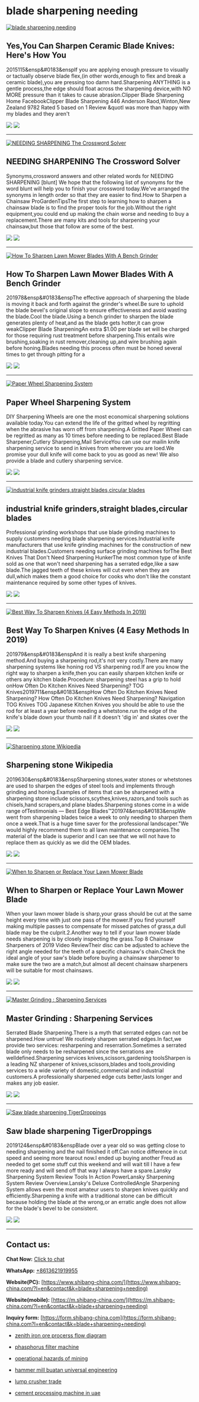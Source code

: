 # blade sharpening needing

<a href="https://swt.shibang-china.com/?l=en&img&k=blade+sharpening+needing" target="_blank">![blade sharpening needing](http://static.shibang-china.com/all-800x300/1033.jpg)</a>

## Yes,You Can Sharpen Ceramic Blade Knives: Here's How You
2015115&ensp&#0183&enspIf you are applying enough pressure to visually or tactually observe blade flex,(in other words,enough to flex and break a ceramic blade),you are pressing too damn hard.Sharpening ANYTHING is a gentle process,the edge should float across the sharpening device,with NO MORE pressure than it takes to cause abrasion.Clipper Blade Sharpening Home FacebookClipper Blade Sharpening 446 Anderson Raod,Winton,New Zealand 9782 Rated 5 based on 1 Review &quotI was more than happy with my blades and they aren't


<a href="https://whatsapp.shibangsoft.com/WhatsApp.php" target="_blank" title="WhatsApp">![](http://static.shibang-china.com/icon/whatsapp.png)</a> <a href="https://swt.shibang-china.com/?l=en&icon&k=blade+sharpening+needing" target="_blank">![](http://static.shibang-china.com/icon/chat-en.png)</a>

---

<a href="https://swt.shibang-china.com/?l=en&img&k=blade+sharpening+needing" target="_blank">![NEEDING SHARPENING The Crossword Solver](http://static.shibang-china.com/all-800x300/259.jpg)</a>

## NEEDING SHARPENING The Crossword Solver
Synonyms,crossword answers and other related words for NEEDING SHARPENING [blunt] We hope that the following list of synonyms for the word blunt will help you to finish your crossword today.We've arranged the synonyms in length order so that they are easier to find.How to Sharpen a Chainsaw ProGardenTipsThe first step to learning how to sharpen a chainsaw blade is to find the proper tools for the job.Without the right equipment,you could end up making the chain worse and needing to buy a replacement.There are many kits and tools for sharpening your chainsaw,but those that follow are some of the best.


<a href="https://whatsapp.shibangsoft.com/WhatsApp.php" target="_blank" title="WhatsApp">![](http://static.shibang-china.com/icon/whatsapp.png)</a> <a href="https://swt.shibang-china.com/?l=en&icon&k=blade+sharpening+needing" target="_blank">![](http://static.shibang-china.com/icon/chat-en.png)</a>

---

<a href="https://swt.shibang-china.com/?l=en&img&k=blade+sharpening+needing" target="_blank">![How To Sharpen Lawn Mower Blades With A Bench Grinder](http://static.shibang-china.com/all-800x300/1042.jpg)</a>

## How To Sharpen Lawn Mower Blades With A Bench Grinder
201978&ensp&#0183&enspThe effective approach of sharpening the blade is moving it back and forth against the grinder's wheel.Be sure to uphold the blade bevel's original slope to ensure effectiveness and avoid wasting the blade.Cool the blade.Using a bench grinder to sharpen the blade generates plenty of heat,and as the blade gets hotter,it can grow weakClipper Blade SharpeningAn extra $1.00 per blade set will be charged for those requiring rust treatment before sharpening.This entails wire brushing,soaking in rust remover,cleaning up,and wire brushing again before honing.Blades needing this process often must be honed several times to get through pitting for a


<a href="https://whatsapp.shibangsoft.com/WhatsApp.php" target="_blank" title="WhatsApp">![](http://static.shibang-china.com/icon/whatsapp.png)</a> <a href="https://swt.shibang-china.com/?l=en&icon&k=blade+sharpening+needing" target="_blank">![](http://static.shibang-china.com/icon/chat-en.png)</a>

---

<a href="https://swt.shibang-china.com/?l=en&img&k=blade+sharpening+needing" target="_blank">![Paper Wheel Sharpening System](http://static.shibang-china.com/all-800x300/968.jpg)</a>

## Paper Wheel Sharpening System
DIY Sharpening Wheels are one the most economical sharpening solutions available today.You can extend the life of the gritted wheel by regritting when the abrasive has worn off from sharpening.A Gritted Paper Wheel can be regritted as many as 10 times before needing to be replaced.Best Blade Sharpener,Cutlery Sharpening,Mail ServiceYou can use our mailin knife sharpening service to send in knives from wherever you are loed.We promise your dull knife will come back to you as good as new! We also provide a blade and cutlery sharpening service.


<a href="https://whatsapp.shibangsoft.com/WhatsApp.php" target="_blank" title="WhatsApp">![](http://static.shibang-china.com/icon/whatsapp.png)</a> <a href="https://swt.shibang-china.com/?l=en&icon&k=blade+sharpening+needing" target="_blank">![](http://static.shibang-china.com/icon/chat-en.png)</a>

---

<a href="https://swt.shibang-china.com/?l=en&img&k=blade+sharpening+needing" target="_blank">![industrial knife grinders,straight blades,circular blades](http://static.shibang-china.com/all-800x300/45.jpg)</a>

## industrial knife grinders,straight blades,circular blades
Professional grinding workshops that use blade grinding machines to supply customers needing blade sharpening services.Industrial knife manufacturers that use knife grinding machines for the construction of new industrial blades.Customers needing surface grinding machines forThe Best Knives That Don't Need Sharpening HunkerThe most common type of knife sold as one that won't need sharpening has a serrated edge,like a saw blade.The jagged teeth of these knives will cut even when they are dull,which makes them a good choice for cooks who don't like the constant maintenance required by some other types of knives.


<a href="https://whatsapp.shibangsoft.com/WhatsApp.php" target="_blank" title="WhatsApp">![](http://static.shibang-china.com/icon/whatsapp.png)</a> <a href="https://swt.shibang-china.com/?l=en&icon&k=blade+sharpening+needing" target="_blank">![](http://static.shibang-china.com/icon/chat-en.png)</a>

---

<a href="https://swt.shibang-china.com/?l=en&img&k=blade+sharpening+needing" target="_blank">![Best Way To Sharpen Knives (4 Easy Methods In 2019)](http://static.shibang-china.com/all-800x300/1436.jpg)</a>

## Best Way To Sharpen Knives (4 Easy Methods In 2019)
201979&ensp&#0183&enspAnd it is really a best knife sharpening method.And buying a sharpening rod,it's not very costly.There are many sharpening systems like honing rod VS sharpening rod.If are you know the right way to sharpen a knife,then you can easily sharpen kitchen knife or others any kitchen blade.Procedure: sharpening steel has a grip to hold onHow Often Do Kitchen Knives Need Sharpening? TOG Knives2019711&ensp&#0183&enspHow Often Do Kitchen Knives Need Sharpening? How Often Do Kitchen Knives Need Sharpening? Navigation TOG Knives TOG Japanese Kitchen Knives you should be able to use the rod for at least a year before needing a whetstone.run the edge of the knife's blade down your thumb nail if it doesn't 'dig in' and skates over the


<a href="https://whatsapp.shibangsoft.com/WhatsApp.php" target="_blank" title="WhatsApp">![](http://static.shibang-china.com/icon/whatsapp.png)</a> <a href="https://swt.shibang-china.com/?l=en&icon&k=blade+sharpening+needing" target="_blank">![](http://static.shibang-china.com/icon/chat-en.png)</a>

---

<a href="https://swt.shibang-china.com/?l=en&img&k=blade+sharpening+needing" target="_blank">![Sharpening stone Wikipedia](http://static.shibang-china.com/all-800x300/677.jpg)</a>

## Sharpening stone Wikipedia
2019630&ensp&#0183&enspSharpening stones,water stones or whetstones are used to sharpen the edges of steel tools and implements through grinding and honing.Examples of items that can be sharpened with a sharpening stone include scissors,scythes,knives,razors,and tools such as chisels,hand scrapers,and plane blades.Sharpening stones come in a wide range ofTestimonials — Best Edge Blades™201974&ensp&#0183&enspWe went from sharpening blades twice a week to only needing to sharpen them once a week.That is a huge time saver for the professional landscaper."We would highly recommend them to all lawn maintenance companies.The material of the blade is superior and I can see that we will not have to replace them as quickly as we did the OEM blades.


<a href="https://whatsapp.shibangsoft.com/WhatsApp.php" target="_blank" title="WhatsApp">![](http://static.shibang-china.com/icon/whatsapp.png)</a> <a href="https://swt.shibang-china.com/?l=en&icon&k=blade+sharpening+needing" target="_blank">![](http://static.shibang-china.com/icon/chat-en.png)</a>

---

<a href="https://swt.shibang-china.com/?l=en&img&k=blade+sharpening+needing" target="_blank">![When to Sharpen or Replace Your Lawn Mower Blade](http://static.shibang-china.com/all-800x300/1021.jpg)</a>

## When to Sharpen or Replace Your Lawn Mower Blade
When your lawn mower blade is sharp,your grass should be cut at the same height every time with just one pass of the mower.If you find yourself making multiple passes to compensate for missed patches of grass,a dull blade may be the culprit.2.Another way to tell if your lawn mower blade needs sharpening is by closely inspecting the grass.Top 8 Chainsaw Sharpeners of 2019 Video ReviewTheir disc can be adjusted to achieve the right angle needed for the teeth of a specific chainsaw's chain.Check the ideal angle of your saw's blade before buying a chainsaw sharpener to make sure the two are a match,but almost all decent chainsaw sharpeners will be suitable for most chainsaws.


<a href="https://whatsapp.shibangsoft.com/WhatsApp.php" target="_blank" title="WhatsApp">![](http://static.shibang-china.com/icon/whatsapp.png)</a> <a href="https://swt.shibang-china.com/?l=en&icon&k=blade+sharpening+needing" target="_blank">![](http://static.shibang-china.com/icon/chat-en.png)</a>

---

<a href="https://swt.shibang-china.com/?l=en&img&k=blade+sharpening+needing" target="_blank">![Master Grinding : Sharpening Services](http://static.shibang-china.com/all-800x300/255.jpg)</a>

## Master Grinding : Sharpening Services
Serrated Blade Sharpening.There is a myth that serrated edges can not be sharpened.How untrue! We routinely sharpen serrated edges.In fact,we provide two services: resharpening and reserration.Sometimes a serrated blade only needs to be resharpened since the serrations are welldefined.Sharpening services knives,scissors,gardening toolsSharpen is a leading NZ sharpener of knives,scissors,blades and tools,providing services to a wide variety of domestic,commercial and industrial customers.A professionally sharpened edge cuts better,lasts longer and makes any job easier.


<a href="https://whatsapp.shibangsoft.com/WhatsApp.php" target="_blank" title="WhatsApp">![](http://static.shibang-china.com/icon/whatsapp.png)</a> <a href="https://swt.shibang-china.com/?l=en&icon&k=blade+sharpening+needing" target="_blank">![](http://static.shibang-china.com/icon/chat-en.png)</a>

---

<a href="https://swt.shibang-china.com/?l=en&img&k=blade+sharpening+needing" target="_blank">![Saw blade sharpening TigerDroppings](http://static.shibang-china.com/all-800x300/744.jpg)</a>

## Saw blade sharpening TigerDroppings
2019124&ensp&#0183&enspBlade over a year old so was getting close to needing sharpening and the nail finished it off.Can notice difference in cut speed and seeing more tearout now.I ended up buying another Freud as needed to get some stuff cut this weekend and will wait till I have a few more ready and will send off that way I always have a spare.Lansky Sharpening System Review Tools In Action PowerLansky Sharpening System Review Overview.Lansky's Deluxe ControlledAngle Sharpening System allows even the most amateur users to sharpen knives quickly and efficiently.Sharpening a knife with a traditional stone can be difficult because holding the blade at the wrong,or an erratic angle does not allow for the blade's bevel to be consistent.


<a href="https://whatsapp.shibangsoft.com/WhatsApp.php" target="_blank" title="WhatsApp">![](http://static.shibang-china.com/icon/whatsapp.png)</a> <a href="https://swt.shibang-china.com/?l=en&icon&k=blade+sharpening+needing" target="_blank">![](http://static.shibang-china.com/icon/chat-en.png)</a>

---
## Contact us:

**Chat Now:** [Click to chat](https://swt.shibang-china.com?l=en&contact&k=blade+sharpening+needing)

**WhatsApp:**  [+8613621919955](https://whatsapp.shibangsoft.com/WhatsApp.php)

**Website(PC):** [https://www.shibang-china.com/](https://www.shibang-china.com/?l=en&contact&k=blade+sharpening+needing)

**Website(mobile):** [https://m.shibang-china.com/](https://m.shibang-china.com/?l=en&contact&k=blade+sharpening+needing)

**Inquiry form:** [https://form.shibang-china.com](https://form.shibang-china.com?l=en&contact&k=blade+sharpening+needing)

* [zenith iron ore procerss flow diagram](../116/zenith%20iron%20ore%20procerss%20flow%20diagram.md)

* [phasphorus filter machine](../121/phasphorus%20filter%20machine.md)

* [operational hazards of mining](../122/operational%20hazards%20of%20mining.md)

* [hammer mill buatan universal engineering](../120/hammer%20mill%20buatan%20universal%20engineering.md)

* [lump crusher trade](../122/lump%20crusher%20trade.md)

* [cement processing machine in uae](../118/cement%20processing%20machine%20in%20uae.md)